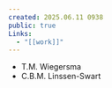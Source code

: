 ```yaml
---
created: 2025.06.11 0938
public: true
Links:
  - "[[work]]"
---
```

- T.M. Wiegersma
- C.B.M. Linssen-Swart